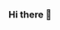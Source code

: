 ### Hi there 👋

<!--
**mmahmoodictbd/mmahmoodictbd** is a ✨ _special_ ✨ repository because its `README.md` (this file) appears on your GitHub profile.

Here are some ideas to get you started:

- 🔭 I’m currently working on ... Java Backend
- 🌱 I’m currently learning ... anything interesting
- 💬 Ask me about ... programming related stuff
- 📫 How to reach me: [LinkedIn message](https://www.linkedin.com/in/mmahmoodictbd/)
